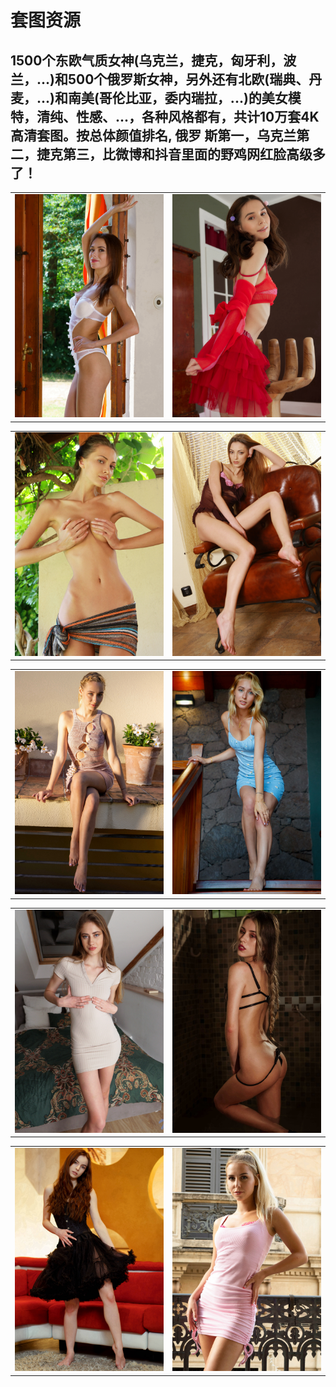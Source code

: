 # 套图资源
1500个东欧气质女神(乌克兰，捷克，匈牙利，波兰，...)和500个俄罗斯女神，另外还有北欧(瑞典、丹
麦，...)和南美(哥伦比亚，委内瑞拉，...)的美女模特，清纯、性感、...，各种风格都有，共计10万套4K高清套图。按总体颜值排名, 俄罗
斯第一，乌克兰第二，捷克第三，比微博和抖音里面的野鸡网红脸高级多了！<br>
-----------------------------------------------------------------------------------
<table>
  <tr>
    <td><img src="https://github.com/anny106/ighost/blob/main/ImagesFolder/1.jpg" alt="Image 1"></td>
    <td><img src="https://github.com/anny106/ighost/blob/main/ImagesFolder/15.jpg" alt="Image 2"></td>
  </tr>
</table>
<table>
  <tr>
    <td><img src="https://github.com/anny106/ighost/blob/main/ImagesFolder/3.jpg" alt="Image 1"></td>
    <td><img src="https://github.com/anny106/ighost/blob/main/ImagesFolder/4.jpg" alt="Image 2"></td>
  </tr>
</table>
<table>
  <tr>
    <td><img src="https://github.com/anny106/ighost/blob/main/ImagesFolder/13.jpg" alt="Image 1"></td>
    <td><img src="https://github.com/anny106/ighost/blob/main/ImagesFolder/14.jpg" alt="Image 2"></td>
  </tr>
</table>
<table>
  <tr>
    <td><img src="https://github.com/anny106/ighost/blob/main/ImagesFolder/12.jpg" alt="Image 1"></td>
    <td><img src="https://github.com/anny106/ighost/blob/main/ImagesFolder/7.jpg" alt="Image 2"></td>
  </tr>
</table>
<table>
  <tr>
    <td><img src="https://github.com/anny106/ighost/blob/main/ImagesFolder/17.jpg" alt="Image 1"></td>
    <td><img src="https://github.com/anny106/ighost/blob/main/ImagesFolder/19.jpg" alt="Image 2"></td>
  </tr>
</table>















